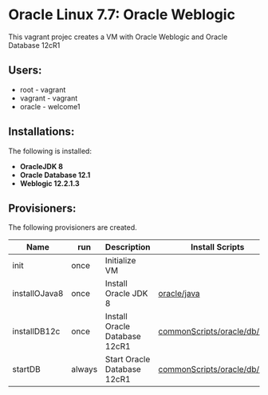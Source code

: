 # Oracle Linux 7.7: Oracle Weblogic
This vagrant projec creates a VM with Oracle Weblogic and Oracle Database 12cR1

## Users: 
+ root - vagrant
+ vagrant - vagrant
+ oracle - welcome1

## Installations:
The following is installed:
+ **OracleJDK 8** 
+ **Oracle Database 12.1** 
+ **Weblogic 12.2.1.3** 

## Provisioners:
The following provisioners are created.

| Name                   | run           | Description                     | Install Scripts     | Install Binaries |
| ---------------------- | ------------- |---------------------------------| --------------------|------------------|
| init                   | once          | Initialize VM                   |                     |                  |
| installOJava8          | once          | Install Oracle JDK 8            | [oracle/java](../Stage/commonScripts/oracle/java/README.md) | [installBinaries/Oracle/Java](../Stage/installBinaries/Oracle/Java/README.md) |
| installDB12c          | once          | Install Oracle Database 12cR1    | [commonScripts/oracle/db/12.1](../Stage/commonScripts/oracle/db/12.1/README.md) | [installBinaries/Oracle/DB/12.1.0.2/x86_64](../Stage/installBinaries/Oracle/DB/12.1.0.2/x86_64/README.md) |
| startDB               | always          | Start Oracle Database 12cR1    | [commonScripts/oracle/db/12.1](../Stage/commonScripts/oracle/db/12.1/README.md) |  |
